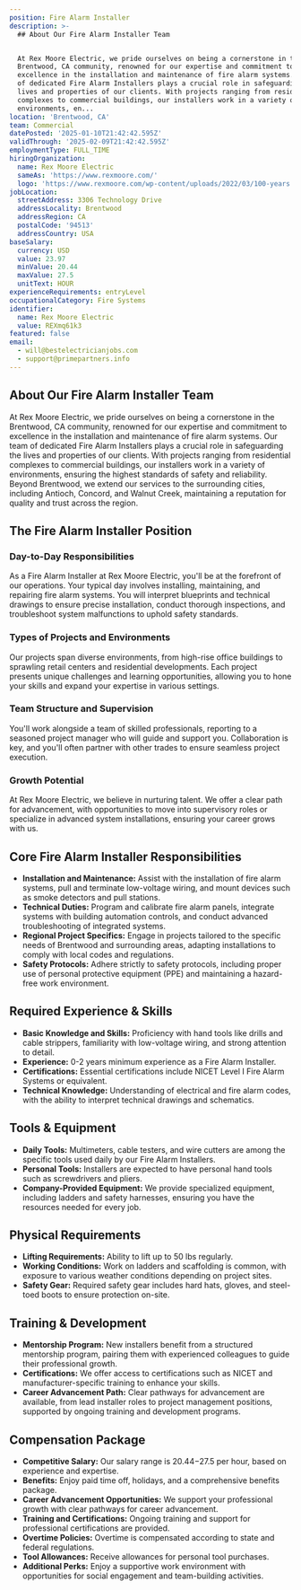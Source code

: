 ```yaml
---
position: Fire Alarm Installer
description: >-
  ## About Our Fire Alarm Installer Team


  At Rex Moore Electric, we pride ourselves on being a cornerstone in the
  Brentwood, CA community, renowned for our expertise and commitment to
  excellence in the installation and maintenance of fire alarm systems. Our team
  of dedicated Fire Alarm Installers plays a crucial role in safeguarding the
  lives and properties of our clients. With projects ranging from residential
  complexes to commercial buildings, our installers work in a variety of
  environments, en...
location: 'Brentwood, CA'
team: Commercial
datePosted: '2025-01-10T21:42:42.595Z'
validThrough: '2025-02-09T21:42:42.595Z'
employmentType: FULL_TIME
hiringOrganization:
  name: Rex Moore Electric
  sameAs: 'https://www.rexmoore.com/'
  logo: 'https://www.rexmoore.com/wp-content/uploads/2022/03/100-years.png'
jobLocation:
  streetAddress: 3306 Technology Drive
  addressLocality: Brentwood
  addressRegion: CA
  postalCode: '94513'
  addressCountry: USA
baseSalary:
  currency: USD
  value: 23.97
  minValue: 20.44
  maxValue: 27.5
  unitText: HOUR
experienceRequirements: entryLevel
occupationalCategory: Fire Systems
identifier:
  name: Rex Moore Electric
  value: REXmq61k3
featured: false
email:
  - will@bestelectricianjobs.com
  - support@primepartners.info
---
```




## About Our Fire Alarm Installer Team

At Rex Moore Electric, we pride ourselves on being a cornerstone in the Brentwood, CA community, renowned for our expertise and commitment to excellence in the installation and maintenance of fire alarm systems. Our team of dedicated Fire Alarm Installers plays a crucial role in safeguarding the lives and properties of our clients. With projects ranging from residential complexes to commercial buildings, our installers work in a variety of environments, ensuring the highest standards of safety and reliability. Beyond Brentwood, we extend our services to the surrounding cities, including Antioch, Concord, and Walnut Creek, maintaining a reputation for quality and trust across the region.

## The Fire Alarm Installer Position

### Day-to-Day Responsibilities

As a Fire Alarm Installer at Rex Moore Electric, you'll be at the forefront of our operations. Your typical day involves installing, maintaining, and repairing fire alarm systems. You will interpret blueprints and technical drawings to ensure precise installation, conduct thorough inspections, and troubleshoot system malfunctions to uphold safety standards.

### Types of Projects and Environments

Our projects span diverse environments, from high-rise office buildings to sprawling retail centers and residential developments. Each project presents unique challenges and learning opportunities, allowing you to hone your skills and expand your expertise in various settings.

### Team Structure and Supervision

You'll work alongside a team of skilled professionals, reporting to a seasoned project manager who will guide and support you. Collaboration is key, and you'll often partner with other trades to ensure seamless project execution.

### Growth Potential

At Rex Moore Electric, we believe in nurturing talent. We offer a clear path for advancement, with opportunities to move into supervisory roles or specialize in advanced system installations, ensuring your career grows with us.

## Core Fire Alarm Installer Responsibilities

- **Installation and Maintenance:** Assist with the installation of fire alarm systems, pull and terminate low-voltage wiring, and mount devices such as smoke detectors and pull stations.
- **Technical Duties:** Program and calibrate fire alarm panels, integrate systems with building automation controls, and conduct advanced troubleshooting of integrated systems.
- **Regional Project Specifics:** Engage in projects tailored to the specific needs of Brentwood and surrounding areas, adapting installations to comply with local codes and regulations.
- **Safety Protocols:** Adhere strictly to safety protocols, including proper use of personal protective equipment (PPE) and maintaining a hazard-free work environment.

## Required Experience & Skills

- **Basic Knowledge and Skills:** Proficiency with hand tools like drills and cable strippers, familiarity with low-voltage wiring, and strong attention to detail.
- **Experience:** 0-2 years minimum experience as a Fire Alarm Installer.
- **Certifications:** Essential certifications include NICET Level I Fire Alarm Systems or equivalent.
- **Technical Knowledge:** Understanding of electrical and fire alarm codes, with the ability to interpret technical drawings and schematics.

## Tools & Equipment

- **Daily Tools:** Multimeters, cable testers, and wire cutters are among the specific tools used daily by our Fire Alarm Installers.
- **Personal Tools:** Installers are expected to have personal hand tools such as screwdrivers and pliers.
- **Company-Provided Equipment:** We provide specialized equipment, including ladders and safety harnesses, ensuring you have the resources needed for every job.

## Physical Requirements

- **Lifting Requirements:** Ability to lift up to 50 lbs regularly.
- **Working Conditions:** Work on ladders and scaffolding is common, with exposure to various weather conditions depending on project sites.
- **Safety Gear:** Required safety gear includes hard hats, gloves, and steel-toed boots to ensure protection on-site.

## Training & Development

- **Mentorship Program:** New installers benefit from a structured mentorship program, pairing them with experienced colleagues to guide their professional growth.
- **Certifications:** We offer access to certifications such as NICET and manufacturer-specific training to enhance your skills.
- **Career Advancement Path:** Clear pathways for advancement are available, from lead installer roles to project management positions, supported by ongoing training and development programs.

## Compensation Package

- **Competitive Salary:** Our salary range is $20.44-$27.5 per hour, based on experience and expertise.
- **Benefits:** Enjoy paid time off, holidays, and a comprehensive benefits package.
- **Career Advancement Opportunities:** We support your professional growth with clear pathways for career advancement.
- **Training and Certifications:** Ongoing training and support for professional certifications are provided.
- **Overtime Policies:** Overtime is compensated according to state and federal regulations.
- **Tool Allowances:** Receive allowances for personal tool purchases.
- **Additional Perks:** Enjoy a supportive work environment with opportunities for social engagement and team-building activities.